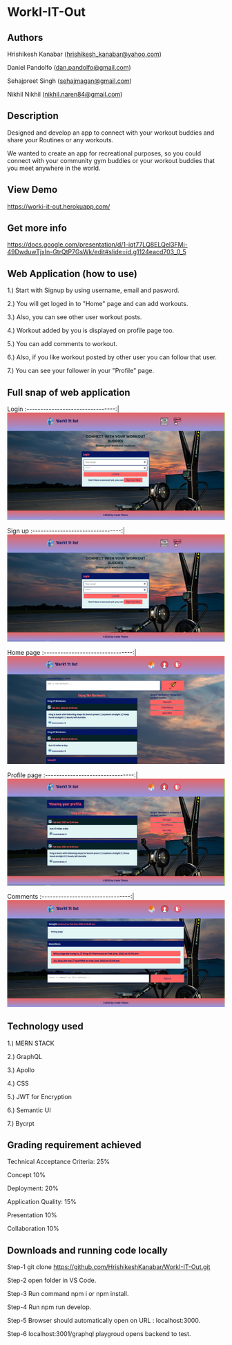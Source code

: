 # WorkI-IT-Out

## Authors

Hrishikesh Kanabar (hrishikesh_kanabar@yahoo.com)

Daniel Pandolfo (dan.pandolfo@gmail.com)

Sehajpreet Singh (sehajmagan@gmail.com)

Nikhil Nikhil (nikhil.naren84@gmail.com)

## Description

Designed and develop an app to connect with your workout buddies and share your Routines or any workouts.

We wanted to create an app for recreational purposes, so you could connect with your community gym buddies or your workout buddies that you meet anywhere in the world.

## View Demo

https://worki-it-out.herokuapp.com/

## Get more info

https://docs.google.com/presentation/d/1-iqt77LQ8ELQel3FMi-49DwduwTjxIn-GtrQtP7GsWk/edit#slide=id.g1124eacd703_0_5

## Web Application (how to use)

1.) Start with Signup by using username, email and pasword.

2.) You will get loged in to "Home" page and can add workouts.

3.) Also, you can see other user workout posts.

4.) Workout added by you is displayed on profile page too.

5.) You can add comments to workout.

6.) Also, if you like workout posted by other user you can follow that user.

7.) You can see your follower in your "Profile" page.

## Full snap of web application

Login
:--------------------------------:|
![Home Page](https://github.com/HrishikeshKanabar/WorkI-IT-Out/blob/main/images/signup.JPG)

Sign up
:--------------------------------:|
![Sign up](https://github.com/HrishikeshKanabar/WorkI-IT-Out/blob/main/images/signup.JPG)

Home page
:--------------------------------:|
![Home Page](https://github.com/HrishikeshKanabar/WorkI-IT-Out/blob/main/images/Homepage.JPG)

Profile page
:--------------------------------:|
![Profile page](https://github.com/HrishikeshKanabar/WorkI-IT-Out/blob/main/images/Profilepage.JPG)

Comments
:--------------------------------:|
![Comments](https://github.com/HrishikeshKanabar/WorkI-IT-Out/blob/main/images/Commenst.JPG)


## Technology used

1.) MERN STACK

2.) GraphQL

3.) Apollo

4.) CSS

5.) JWT for Encryption

6.) Semantic UI

7.) Bycrpt


## Grading requirement achieved

Technical Acceptance Criteria: 25%

Concept 10%

Deployment: 20%

Application Quality: 15%

Presentation 10%

Collaboration 10%

## Downloads and running code locally

Step-1 git clone  https://github.com/HrishikeshKanabar/WorkI-IT-Out.git

Step-2 open folder in VS Code. 

Step-3 Run command npm i or npm install.

Step-4 Run npm run develop.

Step-5 Browser should automatically open on URL : localhost:3000.

Step-6  localhost:3001/graphql playgroud opens backend to test.



 
